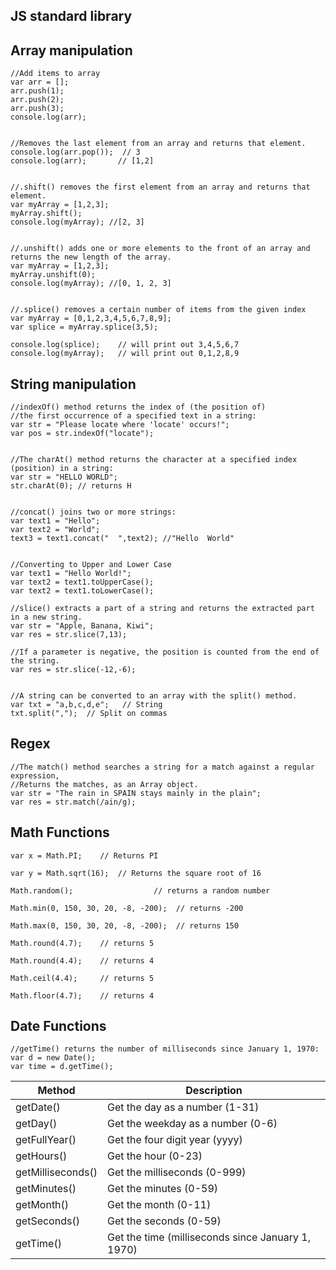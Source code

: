 ## JS standard library ##

## Array manipulation ##

    //Add items to array
    var arr = [];
    arr.push(1);
    arr.push(2);
    arr.push(3);
    console.log(arr);


    //Removes the last element from an array and returns that element.
    console.log(arr.pop());  // 3
    console.log(arr); 		// [1,2]


	//.shift() removes the first element from an array and returns that element.
    var myArray = [1,2,3];    
    myArray.shift();
    console.log(myArray); //[2, 3]
    

    //.unshift() adds one or more elements to the front of an array and returns the new length of the array.
    var myArray = [1,2,3];
    myArray.unshift(0);
    console.log(myArray); //[0, 1, 2, 3]

	
	//.splice() removes a certain number of items from the given index
    var myArray = [0,1,2,3,4,5,6,7,8,9];
    var splice = myArray.splice(3,5);
    
    console.log(splice);	// will print out 3,4,5,6,7
    console.log(myArray);   // will print out 0,1,2,8,9


## String manipulation ##

    //indexOf() method returns the index of (the position of) 
	//the first occurrence of a specified text in a string:
    var str = "Please locate where 'locate' occurs!";
    var pos = str.indexOf("locate");


    //The charAt() method returns the character at a specified index (position) in a string:
    var str = "HELLO WORLD";
    str.charAt(0); // returns H


    //concat() joins two or more strings:
    var text1 = "Hello";
    var text2 = "World";
    text3 = text1.concat("	",text2); //"Hello	World"


    //Converting to Upper and Lower Case
    var text1 = "Hello World!"; 
    var text2 = text1.toUpperCase();
    var text2 = text1.toLowerCase();

    //slice() extracts a part of a string and returns the extracted part in a new string.
    var str = "Apple, Banana, Kiwi";
    var res = str.slice(7,13);

	//If a parameter is negative, the position is counted from the end of the string.
	var res = str.slice(-12,-6); 


    //A string can be converted to an array with the split() method.
    var txt = "a,b,c,d,e";   // String
    txt.split(",");  // Split on commas


## Regex ##

	//The match() method searches a string for a match against a regular expression, 
	//Returns the matches, as an Array object.
	var str = "The rain in SPAIN stays mainly in the plain"; 
    var res = str.match(/ain/g);

## Math Functions ##

    var x = Math.PI;	// Returns PI
    
    var y = Math.sqrt(16);  // Returns the square root of 16
    
    Math.random();   				// returns a random number
    
    Math.min(0, 150, 30, 20, -8, -200);  // returns -200
    
    Math.max(0, 150, 30, 20, -8, -200);  // returns 150
    
    Math.round(4.7);	// returns 5
    
    Math.round(4.4);	// returns 4
    
    Math.ceil(4.4); 	// returns 5
    
    Math.floor(4.7);	// returns 4

## Date Functions ##

	//getTime() returns the number of milliseconds since January 1, 1970:
    var d = new Date();
    var time = d.getTime();


<table>
	<thead>
		<tr>
		  <th>Method</th>
		  <th>Description</th>
		</tr>
	</thead>
	<tbody>
		<tr>
		  <td>getDate()</td>
		  <td>Get the day as a number (1-31)</td>
		</tr>
		<tr>
		  <td>getDay()</td>
		  <td>Get the weekday as a number (0-6)</td>
		</tr>
		<tr>
		  <td>getFullYear()</td>
		  <td>Get the four digit year (yyyy)</td>
		</tr>
		<tr>
		  <td>getHours()</td>
		  <td>Get the hour (0-23)</td>
		</tr>
		<tr>
		  <td>getMilliseconds()</td>
		  <td>Get the milliseconds (0-999)</td>
		</tr>
		<tr>
		  <td>getMinutes()</td>
		  <td>Get the minutes (0-59)</td>
		</tr>
		<tr>
		  <td>getMonth()</td>
		  <td>Get the month (0-11)</td>
		</tr>
		<tr>
		  <td>getSeconds()</td>
		  <td>Get the seconds (0-59)</td>
		</tr>
		<tr>
		  <td>getTime()</td>
		  <td>Get the time (milliseconds since January 1, 1970)</td>
		</tr>
	</tbody>
</table>